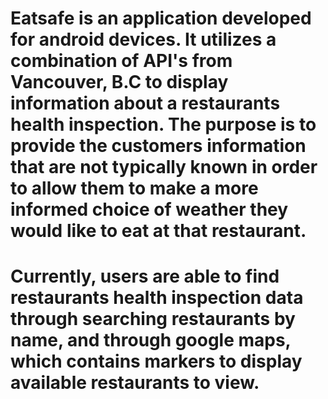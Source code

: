 # Eatsafe is an application developed for android devices. It utilizes a combination of API's from Vancouver, B.C to display information about a restaurants health inspection. The purpose is to provide the customers information that are not typically known in order to allow them to make a more informed choice of weather they would like to eat at that restaurant.
#
# Currently, users are able to find restaurants health inspection data through searching restaurants by name, and through google maps, which contains markers to display available restaurants to view.